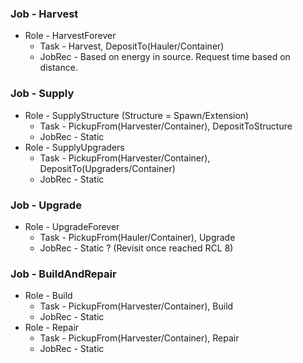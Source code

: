 ### Job - Harvest
 - Role - HarvestForever
   - Task - Harvest, DepositTo(Hauler/Container)
   - JobRec - Based on energy in source. Request time based on distance.

### Job - Supply
 - Role - SupplyStructure (Structure = Spawn/Extension)
   - Task - PickupFrom(Harvester/Container), DepositToStructure
   - JobRec - Static
 - Role - SupplyUpgraders
   - Task - PickupFrom(Harvester/Container), DepositTo(Upgraders/Container)
   - JobRec - Static
    
### Job - Upgrade
 - Role - UpgradeForever
   - Task - PickupFrom(Hauler/Container), Upgrade
   - JobRec - Static ? (Revisit once reached RCL 8)

### Job - BuildAndRepair
 - Role - Build
   - Task - PickupFrom(Harvester/Container), Build
   - JobRec - Static
 - Role - Repair
   - Task - PickupFrom(Harvester/Container), Repair
   - JobRec - Static